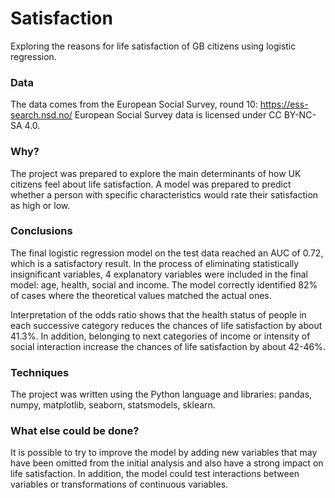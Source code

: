 # Satisfaction

Exploring the reasons for life satisfaction of GB citizens using logistic regression.

### Data

The data comes from the European Social Survey, round 10: https://ess-search.nsd.no/
European Social Survey data is licensed under CC BY-NC-SA 4.0.

### Why?

The project was prepared to explore the main determinants of how UK citizens feel about life satisfaction. A model was prepared to predict whether a person with specific characteristics would rate their satisfaction as high or low.

### Conclusions

The final logistic regression model on the test data reached an AUC of 0.72, which is a satisfactory result. In the process of eliminating statistically insignificant variables, 4 explanatory variables were included in the final model: age, health, social and income. The model correctly identified 82% of cases where the theoretical values matched the actual ones.

Interpretation of the odds ratio shows that the health status of people in each successive category reduces the chances of life satisfaction by about 41.3%. In addition, belonging to next categories of income or intensity of social interaction increase the chances of life satisfaction by about 42-46%.

### Techniques

The project was written using the Python language and libraries: pandas, numpy, matplotlib, seaborn, statsmodels, sklearn.

### What else could be done?

It is possible to try to improve the model by adding new variables that may have been omitted from the initial analysis and also have a strong impact on life satisfaction. In addition, the model could test interactions between variables or transformations of continuous variables.